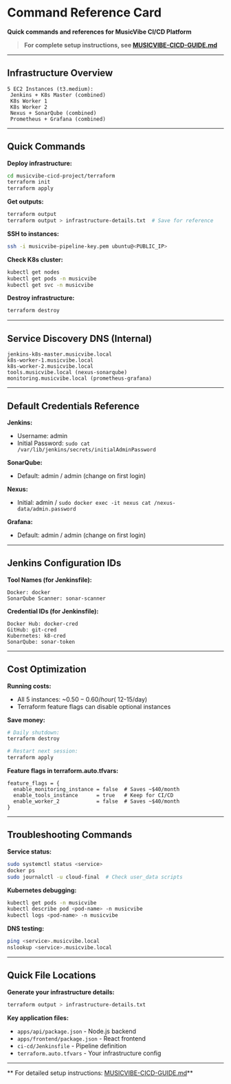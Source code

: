 # Command Reference Card

**Quick commands and references for MusicVibe CI/CD Platform**

>  **For complete setup instructions, see [MUSICVIBE-CICD-GUIDE.md](../MUSICVIBE-CICD-GUIDE.md)**

---

## Infrastructure Overview

```
5 EC2 Instances (t3.medium):
 Jenkins + K8s Master (combined)
 K8s Worker 1
 K8s Worker 2  
 Nexus + SonarQube (combined)
 Prometheus + Grafana (combined)
```

---

## Quick Commands

**Deploy infrastructure:**
```bash
cd musicvibe-cicd-project/terraform
terraform init
terraform apply
```

**Get outputs:**
```bash
terraform output
terraform output > infrastructure-details.txt  # Save for reference
```

**SSH to instances:**
```bash
ssh -i musicvibe-pipeline-key.pem ubuntu@<PUBLIC_IP>
```

**Check K8s cluster:**
```bash
kubectl get nodes
kubectl get pods -n musicvibe
kubectl get svc -n musicvibe
```

**Destroy infrastructure:**
```bash
terraform destroy
```

---

## Service Discovery DNS (Internal)

```
jenkins-k8s-master.musicvibe.local
k8s-worker-1.musicvibe.local
k8s-worker-2.musicvibe.local
tools.musicvibe.local (nexus-sonarqube)
monitoring.musicvibe.local (prometheus-grafana)
```

---

## Default Credentials Reference

**Jenkins:**
- Username: admin
- Initial Password: `sudo cat /var/lib/jenkins/secrets/initialAdminPassword`

**SonarQube:**
- Default: admin / admin (change on first login)

**Nexus:**
- Initial: admin / `sudo docker exec -it nexus cat /nexus-data/admin.password`

**Grafana:**
- Default: admin / admin (change on first login)

---

## Jenkins Configuration IDs

**Tool Names (for Jenkinsfile):**
```
Docker: docker
SonarQube Scanner: sonar-scanner
```

**Credential IDs (for Jenkinsfile):**
```
Docker Hub: docker-cred
GitHub: git-cred
Kubernetes: k8-cred
SonarQube: sonar-token
```

---

## Cost Optimization

**Running costs:**
- All 5 instances: ~$0.50-0.60/hour (~$12-15/day)
- Terraform feature flags can disable optional instances

**Save money:**
```bash
# Daily shutdown:
terraform destroy

# Restart next session:
terraform apply
```

**Feature flags in terraform.auto.tfvars:**
```hcl
feature_flags = {
  enable_monitoring_instance = false  # Saves ~$40/month
  enable_tools_instance      = true   # Keep for CI/CD
  enable_worker_2            = false  # Saves ~$40/month
}
```

---

## Troubleshooting Commands

**Service status:**
```bash
sudo systemctl status <service>
docker ps
sudo journalctl -u cloud-final  # Check user_data scripts
```

**Kubernetes debugging:**
```bash
kubectl get pods -n musicvibe
kubectl describe pod <pod-name> -n musicvibe
kubectl logs <pod-name> -n musicvibe
```

**DNS testing:**
```bash
ping <service>.musicvibe.local
nslookup <service>.musicvibe.local
```

---

## Quick File Locations

**Generate your infrastructure details:**
```bash
terraform output > infrastructure-details.txt
```

**Key application files:**
- `apps/api/package.json` - Node.js backend
- `apps/frontend/package.json` - React frontend  
- `ci-cd/Jenkinsfile` - Pipeline definition
- `terraform.auto.tfvars` - Your infrastructure config

---

** For detailed setup instructions: [MUSICVIBE-CICD-GUIDE.md](../MUSICVIBE-CICD-GUIDE.md)**